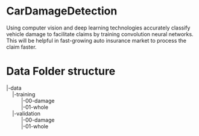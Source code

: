 # CarDamageDetection
Using computer vision and deep learning technologies accurately classify vehicle damage to facilitate claims by training convolution neural networks. This will be helpful in fast-growing auto insurance market to process the claim faster.

# Data Folder structure
|-data <br>
&nbsp;&nbsp;&nbsp;&nbsp;|-training <br>
&nbsp;&nbsp;&nbsp;&nbsp;&nbsp;&nbsp;&nbsp;&nbsp;&nbsp;&nbsp;|-00-damage <br>
&nbsp;&nbsp;&nbsp;&nbsp;&nbsp;&nbsp;&nbsp;&nbsp;&nbsp;&nbsp;|-01-whole <br>
&nbsp;&nbsp;&nbsp;&nbsp;|-validation <br>
&nbsp;&nbsp;&nbsp;&nbsp;&nbsp;&nbsp;&nbsp;&nbsp;&nbsp;&nbsp;|-00-damage <br>
&nbsp;&nbsp;&nbsp;&nbsp;&nbsp;&nbsp;&nbsp;&nbsp;&nbsp;&nbsp;|-01-whole <br>
